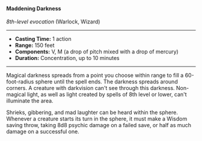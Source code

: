 #### Maddening Darkness
*8th-level evocation* (Warlock, Wizard)
___
- **Casting Time:** 1 action
- **Range:** 150 feet
- **Components:** V, M (a drop of pitch mixed with a drop of mercury)
- **Duration:** Concentration, up to 10 minutes
---
Magical darkness spreads from a point you choose within range to fill a 60-foot-radius sphere until the spell ends. The darkness spreads around corners. A creature with darkvision can't see through this darkness. Non-magical light, as well as light created by spells of 8th level or lower, can't illuminate the area.

Shrieks, gibbering, and mad laughter can be heard within the sphere. Whenever a creature starts its turn in the sphere, it must make a Wisdom saving throw, taking 8d8 psychic damage on a failed save, or half as much damage on a successful one.